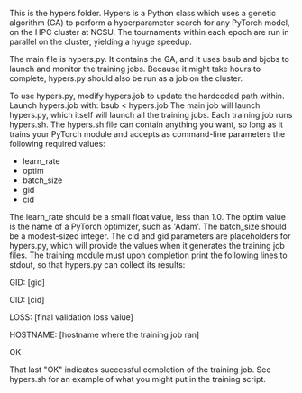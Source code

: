 This is the hypers folder.  Hypers is a Python class which uses a genetic algorithm (GA) to perform a hyperparameter search for any PyTorch model, on the HPC cluster at NCSU.  The tournaments within each epoch are run in parallel on the cluster, yielding a hyuge speedup.

The main file is hypers.py.  It contains the GA, and it uses bsub and bjobs to launch and monitor the training jobs.  Because it might take hours to complete, hypers.py should also
be run as a job on the cluster.

To use hypers.py, modify hypers.job to update the hardcoded path within.  Launch hypers.job with: 
bsub < hypers.job
The main job will launch hypers.py, which itself will launch all the training jobs.
Each training job runs hypers.sh.  The hypers.sh file can contain anything you want, so long as it trains your PyTorch module and accepts as command-line parameters the following required values:
- learn_rate
- optim
- batch_size
- gid
- cid

The learn_rate should be a small float value, less than 1.0.  The optim value is the name of a PyTorch optimizer, such as 'Adam'.  The batch_size should be a modest-sized integer.
The cid and gid parameters are placeholders for hypers.py, which will provide the values when it generates the training job files.
The training module must upon completion print the following lines to stdout, so that hypers.py can collect its results:

GID: [gid]

CID: [cid]

LOSS: [final validation loss value]

HOSTNAME: [hostname where the training job ran]

OK


That last "OK" indicates successful completion of the training job. See hypers.sh for an example of what you might put in the training script.
